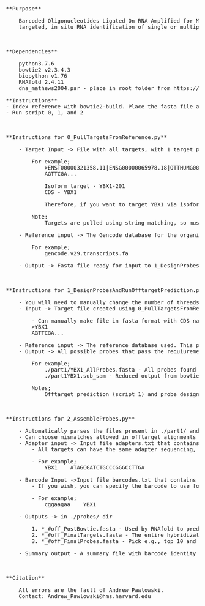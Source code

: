 <pre>
**Purpose**

	Barcoded Oligonucleotides Ligated On RNA Amplified for Multiplexed and parallel In-Situ analysis (BOLORAMIS) is a reverse-transcription (RT)-free method for spatially-resolved,
	targeted, in situ RNA identification of single or multiple targets



**Dependencies**

	python3.7.6  
	bowtie2 v2.3.4.3  
	biopython v1.76  
	RNAfold 2.4.11  
	dna_mathews2004.par - place in root folder from https://github.com/ViennaRNA/ViennaRNA/tree/master/misc  

**Instructions**
- Index reference with bowtie2-build. Place the fasta file and index in the REFRENCE dir. Make sure to use the entire reference name (e.g., gencode.v29.transcripts.fa and not gencode.v29.transcripts for the bt2_index_base).
- Run script 0, 1, and 2



**Instructions for 0_PullTargetsFromReference.py**

	- Target Input -> File with all targets, with 1 target per line. Name must be an isoform found in Gencode database.
		
		For example;
			>ENST00000321358.11|ENSG00000065978.18|OTTHUMG00000007523.6|OTTHUMT00000019786.2|**YBX1-201**|**YBX1**|1514|protein_coding|  
			AGTTCGA...  
		
			Isoform target - YBX1-201
			CDS - YBX1
		
			Therefore, if you want to target YBX1 via isoform 201, you would have YBX1-201 in your Target Input file.
	
		Note:  
			Targets are pulled using string matching, so must be YBX1-201 and not Ybx1-201.
			
	- Reference input -> The Gencode database for the organism you are targetting in fasta format
		
		For example;
			gencode.v29.transcripts.fa
			
	- Output -> Fasta file ready for input to 1_DesignProbesAndRunOfftargetPrediction.py
	


**Instructions for 1_DesignProbesAndRunOfftargetPrediction.py**
	
	- You will need to manually change the number of threads in the script to what you want to use. Default is 4.
	- Input -> Target file created using 0_PullTargetsFromReference.py.
		
		- Can manually make file in fasta format with CDS name only in the header.
		>YBX1
		AGTTCGA...
	
	- Reference input -> The reference database used. This points to both the fasta file (e.g., gencode.v29.transcripts.fa) and the bowtie2 index (gencode.v29.transcripts.fa...bt2), which is why the bowtie2 index must contain the fasta file name as the prefix. 
	- Output -> All possible probes that pass the requiurements of SplintR substrate specificity and do not contain G or C tetrapolymers, and predicted hybiridization events in the reference database. The alignments are reported in a reduced file with 6 or less mismatches. More than 6 are filtered out and assumed to not be targets for hybridization.
		
		For example;
			./part1/YBX1_AllProbes.fasta - All probes found
			./part1YBX1.sub_sam - Reduced output from bowtie2 for offtarget prediction
		
		Notes;
			Offtarget prediction (script 1) and probe design (script 2) are not completing in 1 step because offtarget prediction is CPU intensive and can take some time to 		complete with large number of targets. Sometimes you may find that with the default stringency (6) you may not find enough (or any) probes and therefore may wish 		to reduce stringency. In this case you can just run script 2 with different mismatch settings to find a number that works for you without recomputing the 			offtarget alignments.
	


**Instructions for 2_AssembleProbes.py**

	- Automatically parses the files present in ./part1/ and designs probes
	- Can choose mismatches allowed in offtarget alignments using the -mm flag.
	- Adapter input -> Input file adapters.txt that contains a target-adapter pair separated by a tab. Adapters must be 23 nt long. You use this sequence for sequencing the 		adjacent barcode, or as a landing pad for fluorescent oligos if using FISH to confirm libraries or low number of targets.
		- All targets can have the same adapter sequencing, but it's good to start with multicolour FISH using different adapters as confirmation.
		
		- For example;
			YBX1	ATAGCGATCTGCCCGGGCCTTGA
	
	- Barcode Input ->Input file barcodes.txt that contains a barcode-target pair separated by a tab. Barcodes must be 8 nt long and the entire 8 nt will be appended to the 3' 		end of the adapter sequence, and the last 4 nt will be appended to the 5' end of the adapter. This allows flexibility to sequence 8 nt in a row 5' to 3', or to sequence 	the first 4 nt from 5' to 3', then the last 4 nt in reverse order from 3' to 5' of the adapter.
		- If you wish, you can specify the barcode to use for each target. If you do not manually add this, a random barcode will be chosen if the target does not exist in the 	barcode file. 
		
		- For example;
			cggaagaa	YBX1
	
	- Outputs -> in ./probes/ dir
		
		1. *_#off_PostBowtie.fasta - Used by RNAfold to predict secondary structure
		2. *_#off_FinalTargets.fasta - The entire hybridization sequence without probe structure
		3. *_#off_FinalProbes.fasta - Pick e.g., top 10 and synthesize. You may synthesize with a 5' phosphate or add it with T4 PNK. Either way works, but SplintR requires 		this 5' phosphate. 
	
	- Summary output - A summary file with barcode identity and number of probes found as summary_file_#off.txt in the root dir
	
		
		
**Citation**

	All errors are the fault of Andrew Pawlowski.
	Contact: Andrew_Pawlowski@hms.harvard.edu

<Add citation>
</pre>
